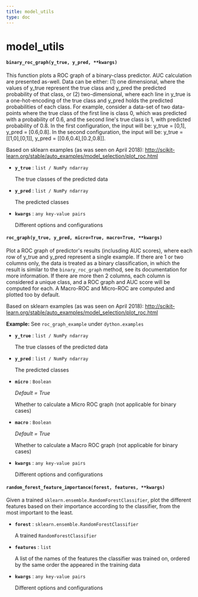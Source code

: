 ```yaml
---
title: model_utils
type: doc
---
```


# model_utils

#### `binary_roc_graph(y_true, y_pred, **kwargs)`

This function plots a ROC graph of a binary-class predictor. AUC calculation are presented as-well.
Data can be either: (1) one dimensional, where the values of y_true represent the true class and y_pred the
predicted probability of that class, or (2) two-dimensional, where each line in y_true is a one-hot-encoding
of the true class and y_pred holds the predicted probabilities of each class.
For example, consider a data-set of two data-points where the true class of the first line is class 0, which
was predicted with a probability of 0.6, and the second line's true class is 1, with predicted probability of
0.8. In the first configuration, the input will be: y_true = [0,1], y_pred = [0.6,0.8]. In the second
configuration, the input will be: y_true = [[1,0],[0,1]], y_pred = [[0.6,0.4],[0.2,0.8]].

Based on sklearn examples (as was seen on April 2018):
http://scikit-learn.org/stable/auto_examples/model_selection/plot_roc.html

- **`y_true`** : `list / NumPy ndarray`

   The true classes of the predicted data
- **`y_pred`** : `list / NumPy ndarray`

   The predicted classes
- **`kwargs`** : `any key-value pairs`

   Different options and configurations

#### `roc_graph(y_true, y_pred, micro=True, macro=True, **kwargs)`

Plot a ROC graph of predictor's results (inclusding AUC scores), where each row of y_true and y_pred
represent a single example.
If there are 1 or two columns only, the data is treated as a binary classification, in which
the result is similar to the `binary_roc_graph` method, see its documentation for more information.
If there are more then 2 columns, each column is considered a unique class, and a ROC graph and AUC
score will be computed for each. A Macro-ROC and Micro-ROC are computed and plotted too by default.

Based on sklearn examples (as was seen on April 2018):
http://scikit-learn.org/stable/auto_examples/model_selection/plot_roc.html

**Example:** See `roc_graph_example` under `dython.examples`

- **`y_true`** : `list / NumPy ndarray`

   The true classes of the predicted data
- **`y_pred`** : `list / NumPy ndarray`

   The predicted classes
- **`micro`** : `Boolean` 

  _Default = True_

   Whether to calculate a Micro ROC graph (not applicable for binary cases)
- **`macro`** : `Boolean` 

  _Default = True_

   Whether to calculate a Macro ROC graph (not applicable for binary cases)
- **`kwargs`** : `any key-value pairs`

   Different options and configurations

#### `random_forest_feature_importance(forest, features, **kwargs)`

Given a trained `sklearn.ensemble.RandomForestClassifier`, plot the different features based on their
importance according to the classifier, from the most important to the least.

- **`forest`** : `sklearn.ensemble.RandomForestClassifier`

   A trained `RandomForestClassifier`
- **`features`** : `list`

   A list of the names of the features the classifier was trained on, ordered by the same order the appeared
in the training data
- **`kwargs`** : `any key-value pairs`

   Different options and configurations